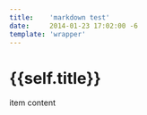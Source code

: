 ```yaml
---
title:    'markdown test'
date:     2014-01-23 17:02:00 -6
template: 'wrapper'
---
```


# {{self.title}}
item content
